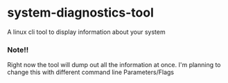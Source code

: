 # system-diagnostics-tool
A linux cli tool to display information about your system

### Note!!
Right now the tool will dump out all the information at once. I'm planning to 
change this with different command line Parameters/Flags
